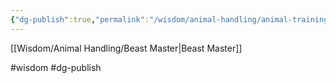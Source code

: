 ```yaml
---
{"dg-publish":true,"permalink":"/wisdom/animal-handling/animal-training/"}
---
```


[[Wisdom/Animal Handling/Beast Master\|Beast Master]]

#wisdom #dg-publish
